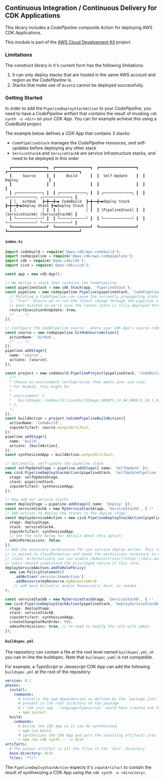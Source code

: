 ## Continuous Integration / Continuous Delivery for CDK Applications
This library includes a *CodePipeline* composite Action for deploying AWS CDK Applications.

This module is part of the [AWS Cloud Development Kit](https://github.com/awslabs/aws-cdk) project.

### Limitations
The construct library in it's current form has the following limitations:
1. It can only deploy stacks that are hosted in the same AWS account and region as the *CodePipeline* is.
2. Stacks that make use of `Asset`s cannot be deployed successfully.

### Getting Started
In order to add the `PipelineDeployStackAction` to your *CodePipeline*, you need to have a *CodePipeline* artifact that
contains the result of invoking `cdk synth -o <dir>` on your *CDK App*. You can for example achieve this using a
*CodeBuild* project.

The example below defines a *CDK App* that contains 3 stacks:
* `CodePipelineStack` manages the *CodePipeline* resources, and self-updates before deploying any other stack
* `ServiceStackA` and `ServiceStackB` are service infrastructure stacks, and need to be deployed in this order

```
  ┏━━━━━━━━━━━━━━━━┓  ┏━━━━━━━━━━━━━━━━┓  ┏━━━━━━━━━━━━━━━━━┓  ┏━━━━━━━━━━━━━━━━━━━━━━━━━━━━━━━━━┓
  ┃     Source     ┃  ┃     Build      ┃  ┃  Self-Update    ┃  ┃             Deploy              ┃
  ┃                ┃  ┃                ┃  ┃                 ┃  ┃                                 ┃
  ┃ ┌────────────┐ ┃  ┃ ┌────────────┐ ┃  ┃ ┌─────────────┐ ┃  ┃ ┌─────────────┐ ┌─────────────┐ ┃
  ┃ │   GitHub   ┣━╋━━╋━▶ CodeBuild  ┣━╋━━╋━▶Deploy Stack ┣━╋━━╋━▶Deploy Stack ┣━▶Deploy Stack │ ┃
  ┃ │            │ ┃  ┃ │            │ ┃  ┃ │PipelineStack│ ┃  ┃ │ServiceStackA│ │ServiceStackB│ ┃
  ┃ └────────────┘ ┃  ┃ └────────────┘ ┃  ┃ └─────────────┘ ┃  ┃ └─────────────┘ └─────────────┘ ┃
  ┗━━━━━━━━━━━━━━━━┛  ┗━━━━━━━━━━━━━━━━┛  ┗━━━━━━━━━━━━━━━━━┛  ┗━━━━━━━━━━━━━━━━━━━━━━━━━━━━━━━━━┛
```

#### `index.ts`
```typescript
import codebuild = require('@aws-cdk/aws-codebuild');
import codepipeline = require('@aws-cdk/aws-codepipeline');
import cdk = require('@aws-cdk/cdk');
import cicd = require('@aws-cdk/cicd');

const app = new cdk.App();

// We define a stack that contains the CodePipeline
const pipelineStack = new cdk.Stack(app, 'PipelineStack');
const pipeline = new codepipeline.Pipeline(pipelineStack, 'CodePipeline', {
  // Mutating a CodePipeline can cause the currently propagating state to be
  // "lost". Ensure we re-run the latest change through the pipeline after it's
  // been mutated so we're sure the latest state is fully deployed through.
  restartExecutionOnUpdate: true,
  /* ... */
});

// Configure the CodePipeline source - where your CDK App's source code is hosted
const source = new codepipeline.GitHubSourceAction({
  actionName: 'GitHub',
  /* ... */
});
pipeline.addStage({
  name: 'source',
  actions: [source],
});

const project = new codebuild.PipelineProject(pipelineStack, 'CodeBuild', {
  /** 
  * Choose an environment configuration that meets your use case.
  * For NodeJS, this might be:
  *
  * environment: {
  *   buildImage: codebuild.LinuxBuildImage.UBUNTU_14_04_NODEJS_10_1_0,
  * },
  */
});
const buildAction = project.toCodePipelineBuildAction({
  actionName: 'CodeBuild',
  inputArtifact: source.outputArtifact,
});
pipeline.addStage({
  name: 'build',
  actions: [buildAction],
});
const synthesizedApp = buildAction.outputArtifact;

// Optionally, self-update the pipeline stack
const selfUpdateStage = pipeline.addStage({ name: 'SelfUpdate' });
new cicd.PipelineDeployStackAction(pipelineStack, 'SelfUpdatePipeline', {
  stage: selfUpdateStage,
  stack: pipelineStack,
  inputArtifact: synthesizedApp,
});

// Now add our service stacks
const deployStage = pipeline.addStage({ name: 'Deploy' });
const serviceStackA = new MyServiceStackA(app, 'ServiceStackA', { /* ... */ });
// Add actions to deploy the stacks in the deploy stage:
const deployServiceAAction = new cicd.PipelineDeployStackAction(pipelineStack, 'DeployServiceStackA', {
  stage: deployStage,
  stack: serviceStackA,
  inputArtifact: synthesizedApp,
  // See the note below for details about this option.
  adminPermissions: false, 
});
// Add the necessary permissions for you service deploy action. This role is
// is passed to CloudFormation and needs the permissions necessary to deploy
// stack. Alternatively you can enable [Administrator](https://docs.aws.amazon.com/IAM/latest/UserGuide/access_policies_job-functions.html#jf_administrator) permissions above, 
// users should understand the privileged nature of this role.
deployServiceAAction.addToRolePolicy(
  new iam.PolicyStatement()
    .addAction('service:SomeAction')
    .addResource(myResource.myResourceArn)
    // add more Action(s) and/or Resource(s) here, as needed
);

const serviceStackB = new MyServiceStackB(app, 'ServiceStackB', { /* ... */ });
new cicd.PipelineDeployStackAction(pipelineStack, 'DeployServiceStackB', {
  stage: deployStage,
  stack: serviceStackB,
  inputArtifact: synthesizedApp,
  createChangeSetRunOrder: 998,
  adminPermissions: true, // no need to modify the role with admin
}); 
```

#### `buildspec.yml`
The repository can contain a file at the root level named `buildspec.yml`, or
you can in-line the buildspec. Note that `buildspec.yaml` is not compatible.

For example, a *TypeScript* or *Javascript* CDK App can add the following `buildspec.yml`
at the root of the repository:

```yml
version: 0.2
phases:
  install:
    commands:
      # Installs the npm dependencies as defined by the `package.json` file
      # present in the root directory of the package
      # (`cdk init app --language=typescript` would have created one for you)
      - npm install
  build:
    commands:
      # Builds the CDK App so it can be synthesized
      - npm run build
      # Synthesizes the CDK App and puts the resulting artifacts into `dist`
      - npm run cdk synth -- -o dist
artifacts:
  # The output artifact is all the files in the `dist` directory
  base-directory: dist
  files: '**/*'
```

The `PipelineDeployStackAction` expects it's `inputArtifact` to contain the result of 
synthesizing a CDK App using the `cdk synth -o <directory>`.


